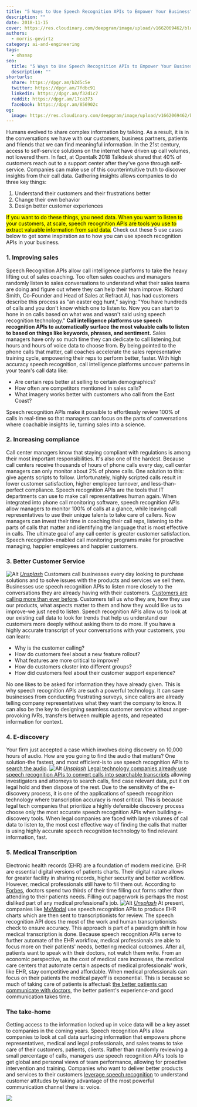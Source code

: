 ```yaml
---
title: "5 Ways to Use Speech Recognition APIs to Empower Your Business"
description: ""
date: 2018-11-15
cover: https://res.cloudinary.com/deepgram/image/upload/v1662069462/blog/five-ways-to-use-speech-recognition-apis-to-empower-your-business/placeholder-post-image%402x.jpg
authors:
  - morris-gevirtz
category: ai-and-engineering
tags:
  - ohsnap
seo:
  title: "5 Ways to Use Speech Recognition APIs to Empower Your Business"
  description: ""
shorturls:
  share: https://dpgr.am/b2d5c5e
  twitter: https://dpgr.am/7fdbc91
  linkedin: https://dpgr.am/f32d1c7
  reddit: https://dpgr.am/17ca373
  facebook: https://dpgr.am/856902c
og:
  image: https://res.cloudinary.com/deepgram/image/upload/v1662069462/blog/five-ways-to-use-speech-recognition-apis-to-empower-your-business/placeholder-post-image%402x.jpg
---
```


Humans evolved to share complex information by talking. As a result, it is in the conversations we have with our customers, business partners, patients and friends that we can find meaningful information. In the 21st century, access to self-service solutions on the internet have driven up call volumes, not lowered them. In fact, at Opentalk 2018 Talkdesk shared that 40% of customers reach out to a support center after they've gone through self-service. Companies can make use of this counterintuitive truth to discover insights from their call data. Gathering insights allows companies to do three key things:

1.  Understand their customers and their frustrations better
2.  Change their own behavior
3.  Design better customer experiences

<mark>If you want to do these things, you need data. When you want to listen to your customers, at scale, speech recognition APIs are tools you use to extract valuable information from said data.</mark> Check out these 5 use cases below to get some inspiration as to how you can use speech recognition APIs in your business.

### 1\. Improving sales

Speech Recognition APIs allow call intelligence platforms to take the heavy lifting out of sales coaching. Too often sales coaches and managers randomly listen to sales conversations to understand what their sales teams are doing and figure out where they can help their team improve. Richard Smith, Co-Founder and Head of Sales at Refract AI, has had customers describe this process as "an easter egg hunt," saying: "You have hundreds of calls and you don't know which one to listen to. Now you can start to hone in on calls based on what was and wasn't said using speech recognition technology." **Call intelligence platforms use speech recognition APIs to automatically surface the most valuable calls to listen to based on things like keywords, phrases, and sentiment.** Sales managers have only so much time they can dedicate to call listening,but hours and hours of voice data to choose from. By being pointed to the phone calls that matter, call coaches accelerate the sales representative training cycle, empowering their reps to perform better, faster. With high accuracy speech recognition, call intelligence platforms uncover patterns in your team's call data like:

*   Are certain reps better at selling to certain demographics?
*   How often are competitors mentioned in sales calls?
*   What imagery works better with customers who call from the East Coast?

Speech recognition APIs make it possible to effortlessly review 100% of calls in real-time so that managers can focus on the parts of conversations where coachable insights lie, turning sales into a science.

### 2\. Increasing compliance

Call center managers know that staying compliant with regulations is among their most important responsibilities. It's also one of the hardest. Because call centers receive thousands of hours of phone calls every day, call center managers can only monitor about 2% of phone calls. One solution to this: give agents scripts to follow. Unfortunately, highly scripted calls result in lower customer satisfaction, higher employee turnover, and less-than-perfect compliance. Speech recognition APIs are the tools that IT departments can use to make call representatives human again. When integrated into phone call monitoring software, speech recognition APIs allow managers to monitor 100% of calls at a glance, while leaving call representatives to use their unique talents to take care of callers. Now managers can invest their time in coaching their call reps, listening to the parts of calls that matter and identifying the language that is most effective in calls. The ultimate goal of any call center is greater customer satisfaction. Speech recognition-enabled call monitoring programs make for proactive managing, happier employees and happier customers.

### 3\. Better Customer Service

![Alt](https://res.cloudinary.com/deepgram/image/upload/v1661976761/blog/five-ways-to-use-speech-recognition-apis-to-empower-your-business/rawpixel-743067-unsplash.jpg) _[Unsplash](https://unsplash.com/photos/vrobQsIfk2Y)_ Customers call businesses every day looking to purchase solutions and to solve issues with the products and services we sell them. Businesses use speech recognition APIs to listen more closely to the conversations they are already having with their customers. [Customers are calling more than ever before](https://bit.ly/2K3Bzyr). Customers tell us who they are, how they use our products, what aspects matter to them and how they would like us to improve-we just need to listen. Speech recognition APIs allow us to look at our existing call data to look for trends that help us understand our customers more deeply without asking them to do more. If you have a highly accurate transcript of your conversations with your customers, you can learn:

*   Why is the customer calling?
*   How do customers feel about a new feature rollout?
*   What features are more critical to improve?
*   How do customers cluster into different groups?
*   How did customers feel about their customer support experience?

No one likes to be asked for information they have already given. This is why speech recognition APIs are such a powerful technology. It can save businesses from conducting frustrating surveys, since callers are already telling company representatives what they want the company to know. It can also be the key to designing seamless customer service without anger-provoking IVRs, transfers between multiple agents, and repeated information for context.

### 4\. E-discovery

Your firm just accepted a case which involves doing discovery on 10,000 hours of audio. How are you going to find the audio that matters? One solution-the fastest, and most efficient-is to use speech recognition APIs to [search the audio](https://blog.deepgram.com/search-through-sound-finding-phrases-in-audio/). ![Alt](https://res.cloudinary.com/deepgram/image/upload/v1661976762/blog/five-ways-to-use-speech-recognition-apis-to-empower-your-business/ingo-schulz-671677-unsplash.jpg) _[Unsplash](https://unsplash.com/photos/mwWZTLr9Tcg)_ [Legal technology companies already use speech recognition APIs to convert calls into searchable transcripts](https://blog.deepgram.com/customer-story-legal-transcription/) allowing investigators and attorneys to search calls, find case relevant data, put it on legal hold and then dispose of the rest. Due to the sensitivity of the e-discovery process, it is one of the applications of speech recognition technology where transcription accuracy is most critical. This is because legal tech companies that prioritize a highly defensible discovery process choose only the most accurate speech recognition APIs when building e-discovery tools. When legal companies are faced with large volumes of call data to listen to, the most cost effective way of finding the calls that matter is using highly accurate speech recognition technology to find relevant information, fast.

### 5\. Medical Transcription

Electronic health records (EHR) are a foundation of modern medicine. EHR are essential digital versions of patients charts. Their digital nature allows for greater facility in sharing records, higher security and better workflow. However, medical professionals still have to fill them out. According to [Forbes](https://www.forbes.com/sites/brucelee/2016/09/07/doctors-wasting-over-two-thirds-of-their-time-doing-paperwork/#4c836ce05d7b), doctors spend two thirds of their time filling out forms rather than attending to their patients needs. Filling out paperwork is perhaps the most disliked part of any medical professional's job. ![Alt](https://res.cloudinary.com/deepgram/image/upload/v1661976763/blog/five-ways-to-use-speech-recognition-apis-to-empower-your-business/doctors-notes.jpg) _[Unsplash](https://unsplash.com/photos/4FXhqFqvdV8)_ At present, companies like [MxModal](https://mmodal.com/) use speech recognition APIs to produce EHR charts which are then sent to transcriptionists for review. The speech recognition API does the most of the work and human transcriptionists check to ensure accuracy. This approach is part of a paradigm shift in how medical transcription is done. Because speech recognition APIs serve to further automate of the EHR workflow, medical professionals are able to focus more on their patients' needs, bettering medical outcomes. After all, patients want to speak with their doctors, not watch them write. From an economic perspective, as the cost of medical care increases, the medical care centers that automate certain aspects of medical professionals' work, like EHR, stay competitive and affordable. When medical professionals can focus on their patients the medical payoff is exponential. This is because so much of taking care of patients is affectual: [the better patients can communicate with doctors](https://hbr.org/2014/12/delivering-higher-value-care-means-spending-more-time-with-patients), the better patient's experience-and good communication takes time.

### The take-home

Getting access to the information locked up in voice data will be a key asset to companies in the coming years. Speech recognition APIs allow companies to look at call data surfacing information that empowers phone representatives, medical and legal professionals, and sales teams to take care of their customers, patients, clients. Rather than randomly reviewing a small percentage of calls, managers use speech recognition APIs tools to get global and personal views of team performance, allowing for proactive intervention and training. Companies who want to deliver better products and services to their customers [leverage speech recognition](https://www.deepgram.com/) to understand customer attitudes by taking advantage of the most powerful communication channel there is: voice.







![](https://fast.wistia.com/embed/medias/j51mzjeuz1/swatch)






